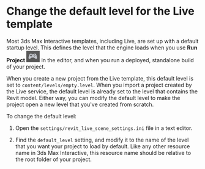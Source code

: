 # Change the default level for the Live template

Most 3ds Max Interactive templates, including Live, are set up with a default startup level. This defines the level that the engine loads when you use **Run Project** ![Run project](../../images/icon_run_project.png) in the editor, and when you run a deployed, standalone build of your project.

When you create a new project from the Live template, this default level is set to `content/levels/empty.level`. When you import a project created by the Live service, the default level is already set to the level that contains the Revit model. Either way, you can modify the default level to make the project open a new level that you've created from scratch.

To change the default level:

1.	Open the `settings/revit_live_scene_settings.ini` file in a text editor.

1.	Find the `default_level` setting, and modify it to the name of the level that you want your project to load by default. Like any other resource name in 3ds Max Interactive, this resource name should be relative to the root folder of your project.
